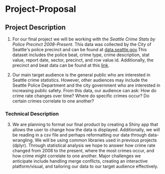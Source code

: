 # Project-Proposal

## Project Description
1. For our final project we will be working with the *Seattle Crime Stats by Police Precinct 2008-Present*. This data was collected by the City of Seattle's police precinct and can be found at [data.seattle.gov](https://data.seattle.gov/Public-Safety/Seattle-Crime-Stats-by-Police-Precinct-2008-Presen/3xqu-vnum).This dataset includes the police beat, crime type, crime description, stat value, report date, sector, precinct, and row value id. Additionally, the precinct and beat data can be found at this [link](http://data.seattle.gov/Government/Seattle-Police-Department-Beats/nnxn-434b).  

2. Our main target audience is the general public who are interested in Seattle crime statistics. However, other audiences may include the Seattle Police Department and the city government who are interested in increasing public safety. From this data, our audience can ask: How do crime rate changes over time? Where do specific crimes occur? Do certain crimes correlate to one another? 


### Technical Description
3. We are planning to format our final product by creating a Shiny app that allows the user to change how the data is displayed. Additionally, we will be reading in a csv file and perhaps reformatting our data through data-wrangling. We will be using common libraries used in previous projects (dplyr). Through statistical analysis we hope to answer how crime rate changed from 2008 to the present, where the most crimes occur, and how crime might correlate to one another. Major challenges we anticipate include handling merge conflicts, creating an interactive platform/visual, and tailoring our data to our target audience effectively. 